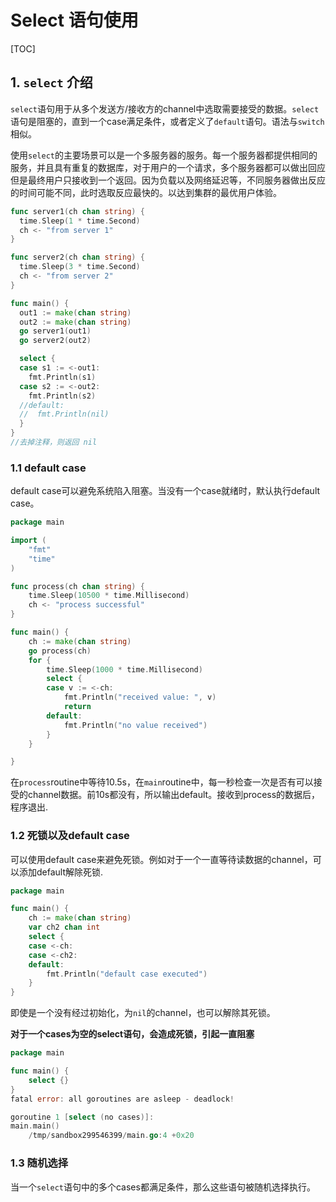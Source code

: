 # Select 语句使用

[TOC]

## 1. `select` 介绍

`select`语句用于从多个发送方/接收方的channel中选取需要接受的数据。`select`语句是阻塞的，直到一个case满足条件，或者定义了`default`语句。语法与`switch`相似。

使用`select`的主要场景可以是一个多服务器的服务。每一个服务器都提供相同的服务，并且具有重复的数据库，对于用户的一个请求，多个服务器都可以做出回应但是最终用户只接收到一个返回。因为负载以及网络延迟等，不同服务器做出反应的时间可能不同，此时选取反应最快的。以达到集群的最优用户体验。

```go
func server1(ch chan string) {
  time.Sleep(1 * time.Second)
  ch <- "from server 1"
}

func server2(ch chan string) {
  time.Sleep(3 * time.Second)
  ch <- "from server 2"
}

func main() {
  out1 := make(chan string)
  out2 := make(chan string)
  go server1(out1)
  go server2(out2)

  select {
  case s1 := <-out1:
    fmt.Println(s1)
  case s2 := <-out2:
    fmt.Println(s2)
  //default:
  //  fmt.Println(nil)
  }
}
//去掉注释，则返回 nil
```

### 1.1 default case

default case可以避免系统陷入阻塞。当没有一个case就绪时，默认执行default case。

```go
package main

import (  
    "fmt"
    "time"
)

func process(ch chan string) {  
    time.Sleep(10500 * time.Millisecond)
    ch <- "process successful"
}

func main() {  
    ch := make(chan string)
    go process(ch)
    for {
        time.Sleep(1000 * time.Millisecond)
        select {
        case v := <-ch:
            fmt.Println("received value: ", v)
            return
        default:
            fmt.Println("no value received")
        }
    }

}
```

在`process`routine中等待10.5s，在`main`routine中，每一秒检查一次是否有可以接受的channel数据。前10s都没有，所以输出default。接收到process的数据后，程序退出.

### 1.2 死锁以及default case

可以使用default case来避免死锁。例如对于一个一直等待读数据的channel，可以添加default解除死锁.

```go
package main

func main() {  
    ch := make(chan string)
    var ch2 chan int
    select {
    case <-ch:
    case <-ch2:
    default:
    	fmt.Println("default case executed")
    }
}
```

即使是一个没有经过初始化，为`nil`的channel，也可以解除其死锁。

**对于一个cases为空的select语句，会造成死锁，引起一直阻塞**

```go
package main

func main() {  
    select {}
}
fatal error: all goroutines are asleep - deadlock!

goroutine 1 [select (no cases)]:  
main.main()  
    /tmp/sandbox299546399/main.go:4 +0x20
```

### 1.3 随机选择

当一个`select`语句中的多个cases都满足条件，那么这些语句被随机选择执行。
